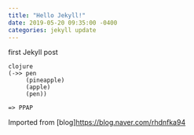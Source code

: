 ```yaml
---
title: "Hello Jekyll!"
date: 2019-05-20 09:35:00 -0400
categories: jekyll update
---
```


first Jekyll post

```
clojure
(->> pen
     (pineapple)
     (apple)
     (pen))

=> PPAP
```
Imported from [blog]<https://blog.naver.com/rhdnfka94>
